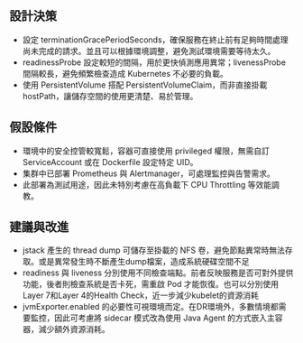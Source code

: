 ## 設計決策

- 設定 terminationGracePeriodSeconds，確保服務在終止前有足夠時間處理尚未完成的請求。並且可以根據環境調整，避免測試環境需要等待太久。
- readinessProbe 設定較短的間隔，用於更快偵測應用異常；livenessProbe 間隔較長，避免頻繁檢查造成 Kubernetes 不必要的負載。
- 使用 PersistentVolume 搭配 PersistentVolumeClaim，而非直接掛載 hostPath，讓儲存空間的使用更清楚、易於管理。

## 假設條件

- 環境中的安全控管較寬鬆，容器可直接使用 privileged 權限，無需自訂 ServiceAccount 或在 Dockerfile 設定特定 UID。
- 集群中已部署 Prometheus 與 Alertmanager，可處理監控與告警需求。
- 此部署為測試用途，因此未特別考慮在高負載下 CPU Throttling 等效能調教。

## 建議與改進

- jstack 產生的 thread dump 可儲存至掛載的 NFS 卷，避免節點異常時無法存取。或是異常發生時不斷產生dump檔案，造成系統硬碟空間不足
- readiness 與 liveness 分別使用不同檢查端點。前者反映服務是否可對外提供功能，後者則檢查系統是否卡死，需重啟 Pod 才能恢復。也可以分別使用Layer 7和Layer 4的Health Check，近一步減少kubelet的資源消耗
- jvmExporter.enabled 的必要性可視環境而定。在DR環境外，多數情境都需要監控，因此可考慮將 sidecar 模式改為使用 Java Agent 的方式嵌入主容器，減少額外資源消耗。